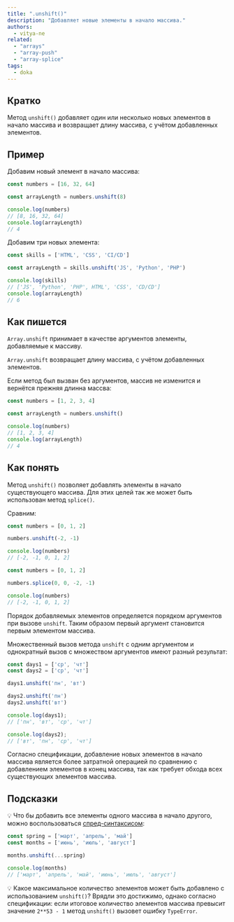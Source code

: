 ```yaml
---
title: ".unshift()"
description: "Добавляет новые элементы в начало массива."
authors:
  - vitya-ne
related:
  - "arrays"
  - "array-push"
  - "array-splice"
tags:
  - doka
---
```


## Кратко

Метод `unshift()` добавляет один или несколько новых элементов в начало массива и возвращает длину массива, с учётом добавленных элементов.

## Пример

Добавим новый элемент в начало массива:

```js
const numbers = [16, 32, 64]

const arrayLength = numbers.unshift(8)

console.log(numbers)
// [8, 16, 32, 64]
console.log(arrayLength)
// 4
```

Добавим три новых элемента:

```js
const skills = ['HTML', 'CSS', 'CI/CD']

const arrayLength = skills.unshift('JS', 'Python', 'PHP')

console.log(skills)
// ['JS', 'Python', 'PHP', HTML', 'CSS', 'CD/CD']
console.log(arrayLength)
// 6
```

## Как пишется

`Array.unshift` принимает в качестве аргументов элементы, добавляемые к массиву.

`Array.unshift` возвращает длину массива, с учётом добавленных элементов.

Если метод был вызван без аргументов, массив не изменится и вернётся прежняя длинна массва:

```js
const numbers = [1, 2, 3, 4]

const arrayLength = numbers.unshift()

console.log(numbers)
// [1, 2, 3, 4]
console.log(arrayLength)
// 4
```

## Как понять

Метод `unshift()` позволяет добавлять элементы в начало существующего массива. Для этих целей так же может быть использован метод `splice()`.

Сравним:

```js
const numbers = [0, 1, 2]

numbers.unshift(-2, -1)

console.log(numbers)
// [-2, -1, 0, 1, 2]
```

```js
const numbers = [0, 1, 2]

numbers.splice(0, 0, -2, -1)

console.log(numbers)
// [-2, -1, 0, 1, 2]
```

Порядок добавляемых элементов определяется порядком аргументов при вызове `unshift`. Таким образом первый аргумент становится первым элементом массива.

Множественный вызов метода `unshift` с одним аргументом и однократный вызов с множеством аргументов имеют разный результат:

```js
const days1 = ['ср', 'чт']
const days2 = ['ср', 'чт']

days1.unshift('пн', 'вт')

days2.unshift('пн')
days2.unshift('вт')

console.log(days1);
// ['пн', 'вт', 'ср', 'чт']

console.log(days2);
// ['вт', 'пн', 'ср', 'чт']

```

Согласно спецификации, добавление новых элементов в начало массива является более затратной операцией по сравнению с добавлением элементов в конец массива, так как требует обхода всех существующих элементов массива.


## Подсказки

💡 Что бы добавить все элементы одного массива в начало другого, можно воспользоваться [спред-синтаксисом](/js/spread/):

```js
const spring = ['март', 'апрель', 'май']
const months = ['июнь', 'июль', 'август']

months.unshift(...spring)

console.log(months)
// ['март', 'апрель', 'май', 'июнь', 'июль', 'август']
```

💡 Какое максимальное количество элементов может быть добавлено с использованием `unshift()`? Врядли это достижимо, однако согласно спецификации: если итоговое количество элементов массива превысит значение `2**53 - 1` метод `unshift()` вызовет ошибку `TypeError`.